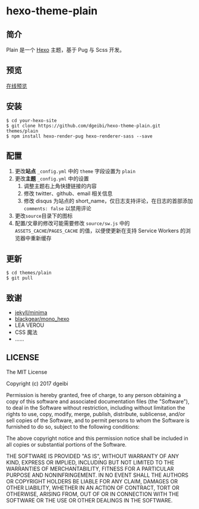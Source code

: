 # hexo-theme-plain

## 简介

Plain 是一个 [Hexo](https://hexo.io) 主题，基于 Pug 与 Scss 开发。

## 预览

[在线预览](https://blog.dgeibi.xyz)

## 安装

    $ cd your-hexo-site
    $ git clone https://github.com/dgeibi/hexo-theme-plain.git themes/plain
    $ npm install hexo-render-pug hexo-renderer-sass --save

## 配置

1. 更改**站点** `_config.yml` 中的 `theme` 字段设置为 `plain`
2. 更改**主题** `_config.yml` 中的设置
    1. 调整主题右上角快捷链接的内容
    2. 修改 twitter、github、email 相关信息
    3. 修改 disqus 为站点的 short_name，仅日志支持评论，在日志的首部添加 `comments: false` 以禁用评论
4. 更改`source`目录下的图标
5. 配置/文章的修改可能需要修改 `source/sw.js` 中的 `ASSETS_CACHE`/`PAGES_CACHE` 的值，以便使更新在支持 Service Workers 的浏览器中重新缓存

## 更新

    $ cd themes/plain
    $ git pull

## 致谢

* [jekyll/minima](https://github.com/jekyll/minima)
* [blackgear/mono_hexo](https://github.com/blackgear/mono_hexo)
* LEA VEROU
* CSS 魔法
* ……

## LICENSE

The MIT License

Copyright (c) 2017 dgeibi

Permission is hereby granted, free of charge, to any person obtaining a copy
of this software and associated documentation files (the "Software"), to deal
in the Software without restriction, including without limitation the rights
to use, copy, modify, merge, publish, distribute, sublicense, and/or sell
copies of the Software, and to permit persons to whom the Software is
furnished to do so, subject to the following conditions:

The above copyright notice and this permission notice shall be included in
all copies or substantial portions of the Software.

THE SOFTWARE IS PROVIDED "AS IS", WITHOUT WARRANTY OF ANY KIND, EXPRESS OR
IMPLIED, INCLUDING BUT NOT LIMITED TO THE WARRANTIES OF MERCHANTABILITY,
FITNESS FOR A PARTICULAR PURPOSE AND NONINFRINGEMENT. IN NO EVENT SHALL THE
AUTHORS OR COPYRIGHT HOLDERS BE LIABLE FOR ANY CLAIM, DAMAGES OR OTHER
LIABILITY, WHETHER IN AN ACTION OF CONTRACT, TORT OR OTHERWISE, ARISING FROM,
OUT OF OR IN CONNECTION WITH THE SOFTWARE OR THE USE OR OTHER DEALINGS IN
THE SOFTWARE.

